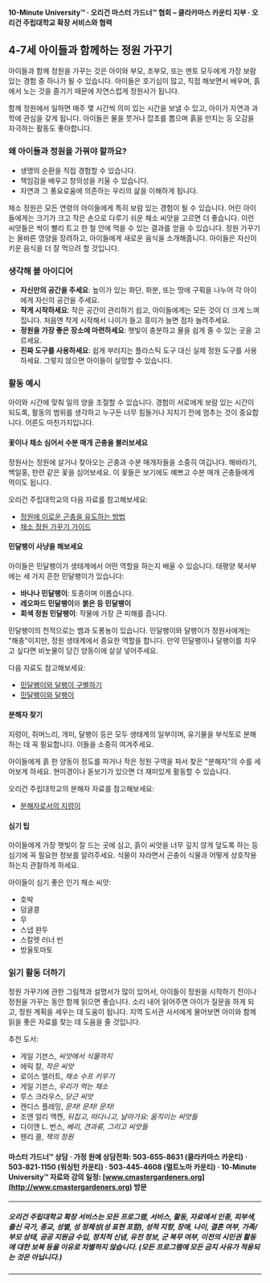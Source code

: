 #### 10-Minute University™ · 오리건 마스터 가드너™ 협회 – 클라카마스 카운티 지부 · 오리건 주립대학교 확장 서비스와 협력

## 4-7세 아이들과 함께하는 정원 가꾸기

아이들과 함께 정원을 가꾸는 것은 아이와 부모, 조부모, 또는 멘토 모두에게 가장 보람 있는 경험 중 하나가 될 수 있습니다. 아이들은 호기심이 많고, 직접 해보면서 배우며, 흙에서 노는 것을 즐기기 때문에 자연스럽게 정원사가 됩니다.

함께 정원에서 일하면 매주 몇 시간씩 의미 있는 시간을 보낼 수 있고, 아이가 자연과 과학에 관심을 갖게 됩니다. 아이들은 물을 붓거나 잡초를 뽑으며 흙을 만지는 등 오감을 자극하는 활동도 좋아합니다.

### 왜 아이들과 정원을 가꿔야 할까요?

- 생명의 순환을 직접 경험할 수 있습니다.
- 책임감을 배우고 창의성을 키울 수 있습니다.
- 자연과 그 풍요로움에 의존하는 우리의 삶을 이해하게 됩니다.

채소 정원은 모든 연령의 아이들에게 특히 보람 있는 경험이 될 수 있습니다. 어린 아이들에게는 크기가 크고 작은 손으로 다루기 쉬운 채소 씨앗을 고르면 더 좋습니다. 이런 씨앗들은 싹이 빨리 트고 한 철 안에 먹을 수 있는 결과를 얻을 수 있습니다. 정원 가꾸기는 올바른 영양을 장려하고, 아이들에게 새로운 음식을 소개해줍니다. 아이들은 자신이 키운 음식을 더 잘 먹으려 할 것입니다.

### 생각해 볼 아이디어

- **자신만의 공간을 주세요**: 높이가 있는 화단, 화분, 또는 땅에 구획을 나누어 각 아이에게 자신의 공간을 주세요.
- **작게 시작하세요**: 작은 공간이 관리하기 쉽고, 아이들에게는 모든 것이 더 크게 느껴집니다. 처음엔 작게 시작해서 나이가 들고 흥미가 늘면 점차 늘려주세요.
- **정원을 가장 좋은 장소에 마련하세요**: 햇빛이 충분하고 물을 쉽게 줄 수 있는 곳을 고르세요.
- **진짜 도구를 사용하세요**: 쉽게 부러지는 플라스틱 도구 대신 실제 정원 도구를 사용하세요. 그렇지 않으면 아이들이 실망할 수 있습니다.

### 활동 예시

아이와 시간에 맞춰 일의 양을 조절할 수 있습니다. 경험이 서로에게 보람 있는 시간이 되도록, 활동의 범위를 생각하고 누구든 너무 힘들거나 지치기 전에 멈추는 것이 중요합니다. 어른도 마찬가지입니다.

#### 꽃이나 채소 심어서 수분 매개 곤충을 불러보세요

정원사는 정원에 살거나 찾아오는 곤충과 수분 매개자들을 소중히 여깁니다. 해바라기, 백일홍, 한련 같은 꽃을 심어보세요. 이 꽃들은 보기에도 예쁘고 수분 매개 곤충들에게 먹이도 됩니다.

오리건 주립대학교의 다음 자료를 참고해보세요:

- [정원에 이로운 곤충을 유도하는 방법](https://catalog.extension.oregonstate.edu/pnw550)
- [채소 정원 가꾸기 가이드](https://catalog.extension.oregonstate.edu/em9032)

#### 민달팽이 사냥을 해보세요

아이들은 민달팽이가 생태계에서 어떤 역할을 하는지 배울 수 있습니다. 태평양 북서부에는 세 가지 흔한 민달팽이가 있습니다:

- **바나나 민달팽이**: 토종이며 이롭습니다.
- **레오파드 민달팽이**와 **붉은 등 민달팽이**
- **회색 정원 민달팽이**: 작물에 가장 큰 피해를 줍니다.

민달팽이의 천적으로는 뱀과 도롱뇽이 있습니다. 민달팽이와 달팽이가 정원사에게는 "해충"이지만, 정원 생태계에서 중요한 역할을 합니다. 만약 민달팽이나 달팽이를 치우고 싶다면 비눗물이 담긴 양동이에 살살 넣어주세요.

다음 자료도 참고해보세요:

- [민달팽이와 달팽이 구별하기](https://agsci.oregonstate.edu/slug-portal/identification)
- [민달팽이와 달팽이](https://www.oregon.gov/oda/shared/documents/publications/ippm/odaguidemolluscs2016forweb.pdf)

#### 분해자 찾기

지렁이, 쥐며느리, 개미, 달팽이 등은 모두 생태계의 일부이며, 유기물을 부식토로 분해하는 데 꼭 필요합니다. 이들을 소중히 여겨주세요.

아이들에게 흙 한 양동이 정도를 파거나 작은 정원 구역을 파서 찾은 "분해자"의 수를 세어보게 하세요. 현미경이나 돋보기가 있으면 더 재미있게 활동할 수 있습니다.

오리건 주립대학교의 분해자 자료를 참고해보세요:

- [분해자로서의 지렁이](https://lpi.oregonstate.edu/sites/lpi.oregonstate.edu/files/pdf/hyp/lessons-manuals/K12/K5/grade_three_worms_as_decomposers.pdf)

#### 심기 팁

아이들에게 가장 햇빛이 잘 드는 곳에 심고, 흙이 씨앗을 너무 깊지 않게 덮도록 하는 등 심기에 꼭 필요한 정보를 알려주세요. 식물이 자라면서 곤충이 식물과 어떻게 상호작용하는지 관찰하게 하세요.

아이들이 심기 좋은 인기 채소 씨앗:

- 호박
- 덩굴콩
- 무
- 스냅 완두
- 스칼렛 러너 빈
- 방울토마토

### 읽기 활동 더하기

정원 가꾸기에 관한 그림책과 설명서가 많이 있어서, 아이들이 정원을 시작하기 전이나 정원을 가꾸는 동안 함께 읽으면 좋습니다. 소리 내어 읽어주면 아이가 질문을 하게 되고, 정원 계획을 세우는 데 도움이 됩니다. 지역 도서관 사서에게 물어보면 아이와 함께 읽을 좋은 자료를 찾는 데 도움을 줄 것입니다.

추천 도서:

- 게일 기븐스, *씨앗에서 식물까지*
- 에릭 칼, *작은 씨앗*
- 로이스 엘러트, *채소 수프 키우기*
- 게일 기븐스, *우리가 먹는 채소*
- 루스 크라우스, *당근 씨앗*
- 캔디스 플레밍, *문차! 문차! 문차!*
- 조앤 얼리 맥켄, *뒤집고, 떠다니고, 날아가요: 움직이는 씨앗들*
- 다이앤 L. 번스, *베리, 견과류, 그리고 씨앗들*
- 헨리 콜, *잭의 정원*

#### 마스터 가드너™ 상담 · 가정 원예 상담전화: 503-655-8631 (클라카마스 카운티) · 503-821-1150 (워싱턴 카운티) · 503-445-4608 (멀트노마 카운티) · 10-Minute University™ 자료와 강의 일정: [www.cmastergardeners.org](http://www.cmastergardeners.org) 방문

---

##### 오리건 주립대학교 확장 서비스는 모든 프로그램, 서비스, 활동, 자료에서 인종, 피부색, 출신 국가, 종교, 성별, 성 정체성(성 표현 포함), 성적 지향, 장애, 나이, 결혼 여부, 가족/부모 상태, 공공 지원금 수입, 정치적 신념, 유전 정보, 군 복무 여부, 이전의 시민권 활동에 대한 보복 등을 이유로 차별하지 않습니다. (모든 프로그램에 모든 금지 사유가 적용되는 것은 아닙니다.)
---